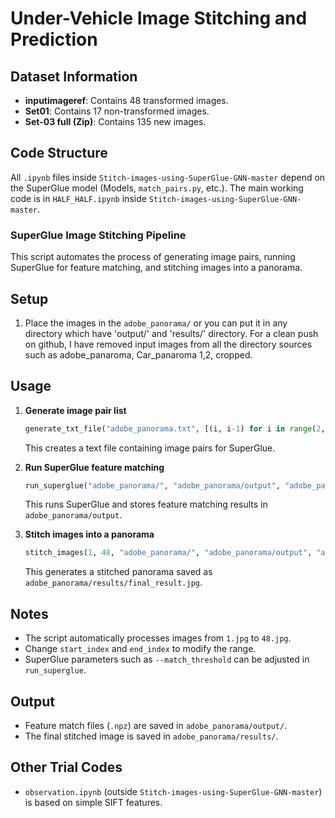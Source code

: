 # Under-Vehicle Image Stitching and Prediction

## Dataset Information
- **inputimageref**: Contains 48 transformed images.
- **Set01**: Contains 17 non-transformed images.
- **Set-03 full (Zip)**: Contains 135 new images.

## Code Structure
All `.ipynb` files inside `Stitch-images-using-SuperGlue-GNN-master` depend on the SuperGlue model (Models, `match_pairs.py`, etc.). The main working code is in `HALF_HALF.ipynb` inside `Stitch-images-using-SuperGlue-GNN-master`.

### SuperGlue Image Stitching Pipeline

This script automates the process of generating image pairs, running SuperGlue for feature matching, and stitching images into a panorama.

## Setup
1. Place the images in the `adobe_panorama/` or you can put it in any directory which have 'output/' and 'results/' directory.
For a clean push on github, I have removed input images from all the directory sources such as adobe_panaroma, Car_panaroma 1,2, cropped.

## Usage
1. **Generate image pair list**
   ```python
   generate_txt_file("adobe_panorama.txt", [(i, i-1) for i in range(2, 49)])
   ```
   This creates a text file containing image pairs for SuperGlue.

2. **Run SuperGlue feature matching**
   ```python
   run_superglue("adobe_panorama/", "adobe_panorama/output", "adobe_panorama.txt")
   ```
   This runs SuperGlue and stores feature matching results in `adobe_panorama/output`.

3. **Stitch images into a panorama**
   ```python
   stitch_images(1, 48, "adobe_panorama/", "adobe_panorama/output", "adobe_panorama/results")
   ```
   This generates a stitched panorama saved as `adobe_panorama/results/final_result.jpg`.

## Notes
- The script automatically processes images from `1.jpg` to `48.jpg`.
- Change `start_index` and `end_index` to modify the range.
- SuperGlue parameters such as `--match_threshold` can be adjusted in `run_superglue`.

## Output
- Feature match files (`.npz`) are saved in `adobe_panorama/output/`.
- The final stitched image is saved in `adobe_panorama/results/`.

## Other Trial Codes
- `observation.ipynb` (outside `Stitch-images-using-SuperGlue-GNN-master`) is based on simple SIFT features.

